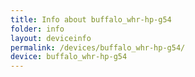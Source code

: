 ```yaml
---
title: Info about buffalo_whr-hp-g54
folder: info
layout: deviceinfo
permalink: /devices/buffalo_whr-hp-g54/
device: buffalo_whr-hp-g54
---
```

